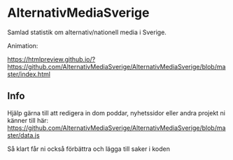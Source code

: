 # AlternativMediaSverige
Samlad statistik om alternativ/nationell media i Sverige.

Animation:

https://htmlpreview.github.io/?https://github.com/AlternativMediaSverige/AlternativMediaSverige/blob/master/index.html

## Info

Hjälp gärna till att redigera in dom poddar, nyhetssidor eller andra projekt ni känner till här:
https://github.com/AlternativMediaSverige/AlternativMediaSverige/blob/master/data.js

Så klart får ni också förbättra och lägga till saker i koden


